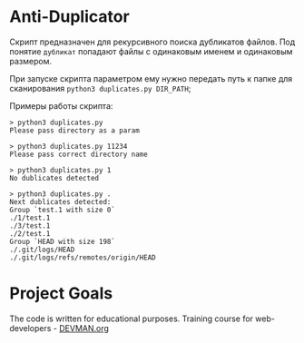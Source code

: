 # Anti-Duplicator

Скрипт предназначен для рекурсивного поиска дубликатов файлов. 
Под понятие `дубликат` попадают файлы с одинаковым именем и одинаковым размером.

При запуске скрипта параметром ему нужно передать путь к папке для сканирования `python3 duplicates.py DIR_PATH`;

Примеры работы скрипта:

```
> python3 duplicates.py
Please pass directory as a param

> python3 duplicates.py 11234
Please pass correct directory name

> python3 duplicates.py 1
No dublicates detected

> python3 duplicates.py .
Next dublicates detected:
Group `test.1 with size 0`
./1/test.1
./3/test.1
./2/test.1
Group `HEAD with size 198`
./.git/logs/HEAD
./.git/logs/refs/remotes/origin/HEAD
```


# Project Goals

The code is written for educational purposes. Training course for web-developers - [DEVMAN.org](https://devman.org)
